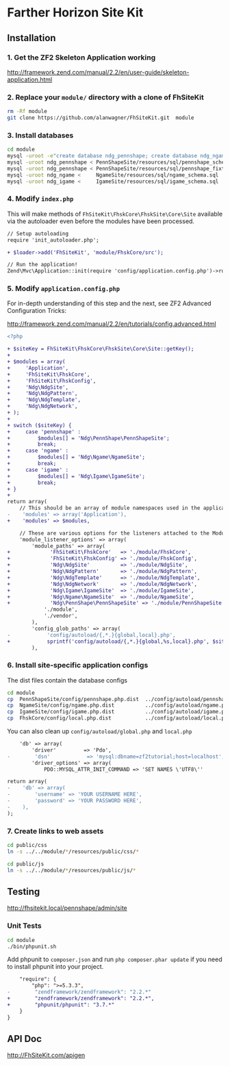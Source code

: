 Farther Horizon Site Kit
===

Installation
------------------------------

### 1.  Get the ZF2 Skeleton Application working
http://framework.zend.com/manual/2.2/en/user-guide/skeleton-application.html

### 2.  Replace your `module/` directory with a clone of FhSiteKit
```bash
rm -Rf module
git clone https://github.com/alanwagner/FhSiteKit.git  module
```

### 3.  Install databases
```bash
cd module
mysql -uroot -e"create database ndg_pennshape; create database ndg_ngame; create database ndg_igame"
mysql -uroot ndg_pennshape < PennShapeSite/resources/sql/pennshape_schema.sql
mysql -uroot ndg_pennshape < PennShapeSite/resources/sql/pennshape_fixture.sql
mysql -uroot ndg_ngame <     NgameSite/resources/sql/ngame_schema.sql
mysql -uroot ndg_igame <     IgameSite/resources/sql/igame_schema.sql
```

### 4.  Modify `index.php`

This will make methods of `FhSiteKit\FhskCore\FhskSite\Core\Site` available via the autoloader even before the modules have been processed.

```diff
// Setup autoloading
require 'init_autoloader.php';

+ $loader->add('FhSiteKit', 'module/FhskCore/src');

// Run the application!
Zend\Mvc\Application::init(require 'config/application.config.php')->run();
```

### 5.  Modify `application.config.php`

For in-depth understanding of this step and the next, see ZF2 Advanced Configuration Tricks:

http://framework.zend.com/manual/2.2/en/tutorials/config.advanced.html

```diff
<?php

+ $siteKey = FhSiteKit\FhskCore\FhskSite\Core\Site::getKey();
+ 
+ $modules = array(
+     'Application',
+     'FhSiteKit\FhskCore',
+     'FhSiteKit\FhskConfig',
+     'Ndg\NdgSite',
+     'Ndg\NdgPattern',
+     'Ndg\NdgTemplate',
+     'Ndg\NdgNetwork',
+ );
+ 
+ switch ($siteKey) {
+     case 'pennshape' :
+         $modules[] = 'Ndg\PennShape\PennShapeSite';
+         break;
+     case 'ngame' :
+         $modules[] = 'Ndg\Ngame\NgameSite';
+         break;
+     case 'igame' :
+         $modules[] = 'Ndg\Igame\IgameSite';
+         break;
+ }
+ 
return array(
    // This should be an array of module namespaces used in the application.
-    'modules' => array('Application'),
+    'modules' => $modules,

    // These are various options for the listeners attached to the ModuleManager
    'module_listener_options' => array(
        'module_paths' => array(
+             'FhSiteKit\FhskCore'   => './module/FhskCore',
+             'FhSiteKit\FhskConfig' => './module/FhskConfig',
+             'Ndg\NdgSite'          => './module/NdgSite',
+             'Ndg\NdgPattern'       => './module/NdgPattern',
+             'Ndg\NdgTemplate'      => './module/NdgTemplate',
+             'Ndg\NdgNetwork'       => './module/NdgNetwork',
+             'Ndg\Igame\IgameSite'  => './module/IgameSite',
+             'Ndg\Ngame\NgameSite'  => './module/NgameSite',
+             'Ndg\PennShape\PennShapeSite' => './module/PennShapeSite',
            './module',
            './vendor',
        ),
        'config_glob_paths' => array(
-            'config/autoload/{,*.}{global,local}.php',
+            sprintf('config/autoload/{,*.}{global,%s,local}.php', $siteKey),
        ),
```

### 6.  Install site-specific application configs

The dist files contain the database configs

```bash
cd module
cp  PennShapeSite/config/pennshape.php.dist  ../config/autoload/pennshape.php
cp  NgameSite/config/ngame.php.dist          ../config/autoload/ngame.php
cp  IgameSite/config/igame.php.dist          ../config/autoload/igame.php
cp  FhskCore/config/local.php.dist           ../config/autoload/local.php
```

You can also clean up `config/autoload/global.php` and `local.php`
```diff
    'db' => array(
        'driver'         => 'Pdo',
-        'dsn'            => 'mysql:dbname=zf2tutorial;host=localhost',
        'driver_options' => array(
            PDO::MYSQL_ATTR_INIT_COMMAND => 'SET NAMES \'UTF8\''
```
```diff
return array(
-    'db' => array(
-        'username' => 'YOUR USERNAME HERE',
-        'password' => 'YOUR PASSWORD HERE',
-    ),
);
```

### 7.  Create links to web assets
```bash
cd public/css
ln -s ../../module/*/resources/public/css/*

cd public/js
ln -s ../../module/*/resources/public/js/*
```

Testing
-------------------------

http://fhsitekit.local/pennshape/admin/site

### Unit Tests

```bash
cd module
./bin/phpunit.sh
```

Add phpunit to `composer.json` and run `php composer.phar update` if you need to install phpunit into your project.

```diff
    "require": {
        "php": ">=5.3.3",
-        "zendframework/zendframework": "2.2.*"
+        "zendframework/zendframework": "2.2.*",
+        "phpunit/phpunit": "3.7.*"
    }
}
```

API Doc
-------------------------

http://FhSiteKit.com/apigen
